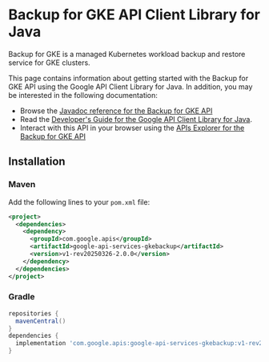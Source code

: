 # Backup for GKE API Client Library for Java

Backup for GKE is a managed Kubernetes workload backup and restore service for GKE clusters.

This page contains information about getting started with the Backup for GKE API
using the Google API Client Library for Java. In addition, you may be interested
in the following documentation:

* Browse the [Javadoc reference for the Backup for GKE API][javadoc]
* Read the [Developer's Guide for the Google API Client Library for Java][google-api-client].
* Interact with this API in your browser using the [APIs Explorer for the Backup for GKE API][api-explorer]

## Installation

### Maven

Add the following lines to your `pom.xml` file:

```xml
<project>
  <dependencies>
    <dependency>
      <groupId>com.google.apis</groupId>
      <artifactId>google-api-services-gkebackup</artifactId>
      <version>v1-rev20250326-2.0.0</version>
    </dependency>
  </dependencies>
</project>
```

### Gradle

```gradle
repositories {
  mavenCentral()
}
dependencies {
  implementation 'com.google.apis:google-api-services-gkebackup:v1-rev20250326-2.0.0'
}
```

[javadoc]: https://googleapis.dev/java/google-api-services-gkebackup/latest/index.html
[google-api-client]: https://github.com/googleapis/google-api-java-client/
[api-explorer]: https://developers.google.com/apis-explorer/#p/gkebackup/v1/
